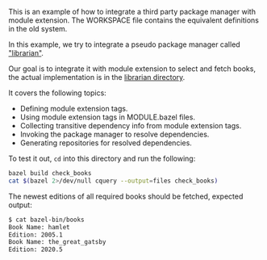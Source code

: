 This is an example of how to integrate a third party package manager with module extension. The WORKSPACE file contains the equivalent definitions in the old system.

In this example, we try to integrate a pseudo package manager called ["librarian"](../utils/librarian/README.md).

Our goal is to integrate it with module extension to select and fetch books, the actual implementation is in the [librarian directory](../utils/librarian).

It covers the following topics:

- Defining module extension tags.
- Using module extension tags in MODULE.bazel files.
- Collecting transitive dependency info from module extension tags.
- Invoking the package manager to resolve dependencies.
- Generating repositories for resolved dependencies.

To test it out, `cd` into this directory and run the following:

```bash
bazel build check_books
cat $(bazel 2>/dev/null cquery --output=files check_books)
```

The newest editions of all required books should be fetched, expected output:

```bash
$ cat bazel-bin/books
Book Name: hamlet
Edition: 2005.1
Book Name: the_great_gatsby
Edition: 2020.5
```
